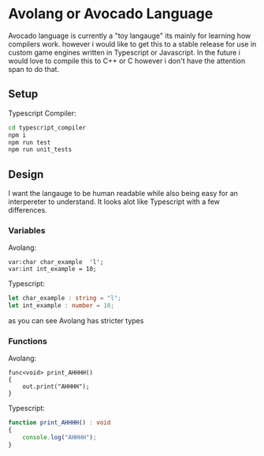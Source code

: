 # Avolang or Avocado Language
Avocado language is currently a "toy langauge" its mainly for learning how compilers work. however i would like to get this to a stable release for use in custom game engines written in Typescript or Javascript. In the future i would love to compile this to C++ or C however i don't have the attention span to do that.
## Setup
Typescript Compiler:
```bash
cd typescript_compiler
npm i
npm run test
npm run unit_tests
```
## Design
I want the langauge to be human readable while also being easy for an interpereter to understand. It looks alot like Typescript with a few differences.

### Variables
Avolang:
```
var:char char_example  'l';
var:int int_example = 10;
```
Typescript:
```ts
let char_example : string = "l";
let int_example : number = 10;
```
as you can see Avolang has stricter types
### Functions
Avolang:
```
func<void> print_AHHHH()
{
    out.print("AHHHH");
}
```
Typescript:
```ts
function print_AHHHH() : void
{
    console.log("AHHHH");
}
```
### 
